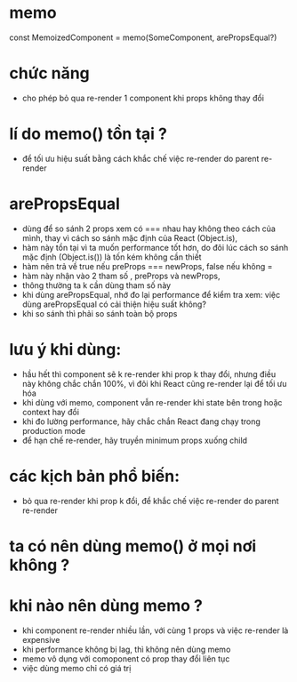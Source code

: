# memo

const MemoizedComponent = memo(SomeComponent, arePropsEqual?)

# chức năng

- cho phép bỏ qua re-render 1 component khi props không thay đổi

# lí do memo() tồn tại ?

- để tối ưu hiệu suất bằng cách khắc chế việc re-render do parent re-render

# arePropsEqual

- dùng để so sánh 2 props xem có === nhau hay không theo cách của mình, thay vì cách so sánh mặc định của React (Object.is),
- hàm này tồn tại vì ta muốn performance tốt hơn, do đôi lúc cách so sánh mặc định (Object.is()) là tốn kém không cần thiết
- hàm nên trả về true nếu preProps === newProps, false nếu không =
- hàm này nhận vào 2 tham số , preProps và newProps,
- thông thường ta k cần dùng tham số này
- khi dùng arePropsEqual, nhớ đo lại performance để kiểm tra xem: việc dùng arePropsEqual có cải thiện hiệu suất không?
- khi so sánh thì phải so sánh toàn bộ props

# lưu ý khi dùng:

- hầu hết thì component sẽ k re-render khi prop k thay đổi, nhưng điều này không chắc chắn 100%, vì đôi khi React cũng re-render lại để tối ưu hóa
- khi dùng với memo, component vẫn re-render khi state bên trong hoặc context hay đổi
- khi đo lường performance, hãy chắc chắn React đang chạy trong production mode
- để hạn chế re-render, hãy truyền minimum props xuống child
<!-- ví dụ: function GroupsLanding({ person }) {
  const hasGroups = person.groups !== null;
  return <CallToAction hasGroups={hasGroups} />;
}

const CallToAction = memo(function CallToAction({ hasGroups }) {
// ...
}); -->

# các kịch bản phổ biến:

- bỏ qua re-render khi prop k đổi, để khắc chế việc re-render do parent re-render

# ta có nên dùng memo() ở mọi nơi không ?

# khi nào nên dùng memo ?

- khi component re-render nhiều lần, với cùng 1 props và việc re-render là expensive
- khi performance không bị lag, thì không nên dùng memo
- memo vô dụng với comoponent có prop thay đổi liên tục
- việc dùng memo chỉ có giá trị
